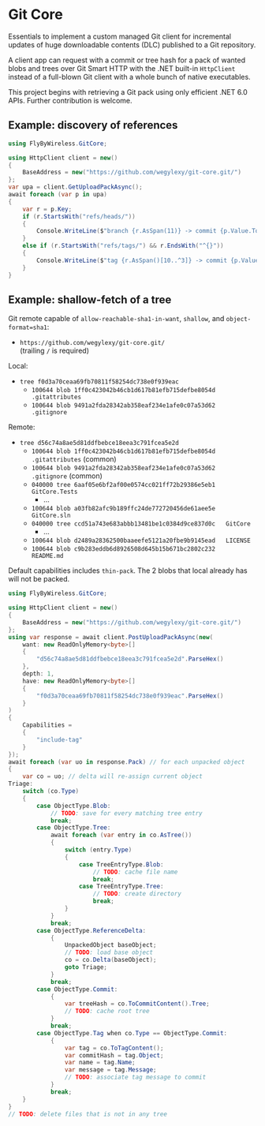# Git Core

Essentials to implement a custom managed Git client for incremental updates of huge downloadable contents (DLC) published to a Git repository.

A client app can request with a commit or tree hash for a pack of wanted blobs and trees over Git Smart HTTP with the .NET built-in `HttpClient` instead of a full-blown Git client with a whole bunch of native executables.

This project begins with retrieving a Git pack using only efficient .NET 6.0 APIs. Further contribution is welcome.

## Example: discovery of references

```cs
using FlyByWireless.GitCore;

using HttpClient client = new()
{
    BaseAddress = new("https://github.com/wegylexy/git-core.git/")
};
var upa = client.GetUploadPackAsync();
await foreach (var p in upa)
{
    var r = p.Key;
    if (r.StartsWith("refs/heads/"))
    {
        Console.WriteLine($"branch {r.AsSpan(11)} -> commit {p.Value.ToHexString()}");
    }
    else if (r.StartsWith("refs/tags/") && r.EndsWith("^{}"))
    {
        Console.WriteLine($"tag {r.AsSpan()[10..^3]} -> commit {p.Value.ToHexString()}");
    }
}
```

## Example: shallow-fetch of a tree

Git remote capable of `allow-reachable-sha1-in-want`, `shallow`, and `object-format=sha1`:
- `https://github.com/wegylexy/git-core.git/`  
  (trailing `/` is required)

Local:
- `tree f0d3a70ceaa69fb70811f58254dc738e0f939eac`
  - `100644 blob 1ff0c423042b46cb1d617b81efb715defbe8054d	.gitattributes`
  - `100644 blob 9491a2fda28342ab358eaf234e1afe0c07a53d62	.gitignore`

Remote:
- `tree d56c74a8ae5d81ddfbebce18eea3c791fcea5e2d`
  - `100644 blob 1ff0c423042b46cb1d617b81efb715defbe8054d	.gitattributes` (common)
  - `100644 blob 9491a2fda28342ab358eaf234e1afe0c07a53d62	.gitignore` (common)
  - `040000 tree 6aaf05e6bf2af00e0574cc021ff72b29386e5eb1	GitCore.Tests`
    - ...
  - `100644 blob a03fb82afc9b189ffc24de772720456de61aee5e	GitCore.sln`
  - `040000 tree ccd51a743e683abbb13481be1c0384d9ce837d0c	GitCore`
    - ...
  - `100644 blob d2489a28362500baaeefe5121a20fbe9b9145ead	LICENSE`
  - `100644 blob c9b283eddb6d8926508d645b15b671bc2802c232	README.md`

Default capabilities includes `thin-pack`. The 2 blobs that local already has will not be packed.

```cs
using FlyByWireless.GitCore;

using HttpClient client = new()
{
    BaseAddress = new("https://github.com/wegylexy/git-core.git/")
};
using var response = await client.PostUploadPackAsync(new(
    want: new ReadOnlyMemory<byte>[]
    {
        "d56c74a8ae5d81ddfbebce18eea3c791fcea5e2d".ParseHex()
    },
    depth: 1,
    have: new ReadOnlyMemory<byte>[]
    {
        "f0d3a70ceaa69fb70811f58254dc738e0f939eac".ParseHex()
    }
)
{
    Capabilities =
    {
        "include-tag"
    }
});
await foreach (var uo in response.Pack) // for each unpacked object
{
    var co = uo; // delta will re-assign current object
Triage:
    switch (co.Type)
    {
        case ObjectType.Blob:
            // TODO: save for every matching tree entry
            break;
        case ObjectType.Tree:
            await foreach (var entry in co.AsTree())
            {
                switch (entry.Type)
                {
                    case TreeEntryType.Blob:
                        // TODO: cache file name
                        break;
                    case TreeEntryType.Tree:
                        // TODO: create directory
                        break;
                }
            }
            break;
        case ObjectType.ReferenceDelta:
            {
                UnpackedObject baseObject;
                // TODO: load base object
                co = co.Delta(baseObject);
                goto Triage;
            }
            break;
        case ObjectType.Commit:
            {
                var treeHash = co.ToCommitContent().Tree;
                // TODO: cache root tree
            }
            break;
        case ObjectType.Tag when co.Type == ObjectType.Commit:
            {
                var tag = co.ToTagContent();
                var commitHash = tag.Object;
                var name = tag.Name;
                var message = tag.Message;
                // TODO: associate tag message to commit
            }
            break;
    }
}
// TODO: delete files that is not in any tree
```